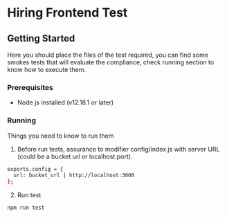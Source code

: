# Hiring Frontend Test

## Getting Started

Here you should place the files of the test required, you can find some smokes tests that will evaluate the compliance, check running section to know how to execute them.

### Prerequisites

* Node js installed (v12.18.1 or later)

### Running

Things you need to know to run them

1. Before run tests, assurance to modifier config/index.js with server URL (could be a bucket url or localhost:port).

```sh
exports.config = {
  url: bucket_url | http://localhost:3000
};
```

2. Run test
```sh
npm run test
```